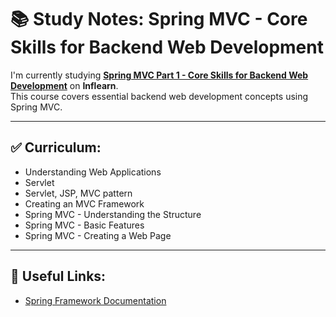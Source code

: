 # 📚 Study Notes: Spring MVC - Core Skills for Backend Web Development

I'm currently studying **[Spring MVC Part 1 - Core Skills for Backend Web Development](https://www.inflearn.com/)** on **Inflearn**.  
This course covers essential backend web development concepts using Spring MVC.

---

## ✅ Curriculum:
- Understanding Web Applications
- Servlet
- Servlet, JSP, MVC pattern
- Creating an MVC Framework
- Spring MVC - Understanding the Structure
- Spring MVC - Basic Features
- Spring MVC - Creating a Web Page

---

## 🔗 Useful Links:
- [Spring Framework Documentation](https://spring.io/projects/spring-framework)


